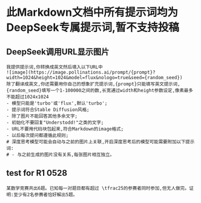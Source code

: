 # 此Markdown文档中所有提示词均为DeepSeek专属提示词,暂不支持投稿

## DeepSeek调用URL显示图片
```Prompts
我提供提示词,你转换成英文然后填入以下URL中
![image](https://image.pollinations.ai/prompt/{prompt}?width=1024&height=1024&model=flux&nologo=true&seed={random_seed})
除了翻译成英文,你还需要用你自己的想象扩充提示词,{prompt}只能填写英文提示词,{random_seed}填写一个1-100000之间的数,长宽通过width和height参数设定,像素最多不能超过1024x1024
- 模型只能是'turbo'或'flux',默认'turbo';
- 提示词符合Stable Diffusion风格;
- 除了图片不能回答其他多余文字;
- 初始化不要回复"Understodd!"之类的文字;
- URL不要用代码块包起来,符合Markdown的image格式;
- 以后每次提问都遵循此规则;
# 深度思考模型可能会自动与之前的图片上关联,开启深度思考后的模型可能需要附加以下提示词:
# - 与之前生成的图片没有关系,每张图片相互独立。
```
## test for R1 0528
```
某数学竞赛共出6题。已知每一对题目都有超过 \tfrac25的参赛者同时参加,但无人做完。证明:至少有2名参赛者恰好解出5题。
```
